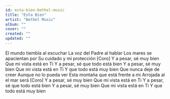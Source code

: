 ```yaml
---
id: esta-bien-bethel-music
title: "Esta Bien"
artist: "Bethel Music"
album: ""
cover: ""
created: ""
updated: ""
---
```


El mundo tiembla al escuchar
La voz del Padre al hablar
Los mares se apacientan por
Su cuidado y mi protección
[Coro]
Y a pesar, sé muy bien
Que mi vista está en Ti
Y a pesar, sé que todo está bien
Y a pesar, sé muy bien
Que mi vista está en Ti
Y que todo está muy bien
Que nunca deje de creer
Aunque no lo pueda ver
Esta montaña que está frente a mi
Arrojada al el mar será
[Coro]
Y a pesar, sé muy bien
Que mi vista está en Ti
Y a pesar, sé que todo está bien
Y a pesar, sé muy bien
Que mi vista está en Ti
Y que todo está muy bien